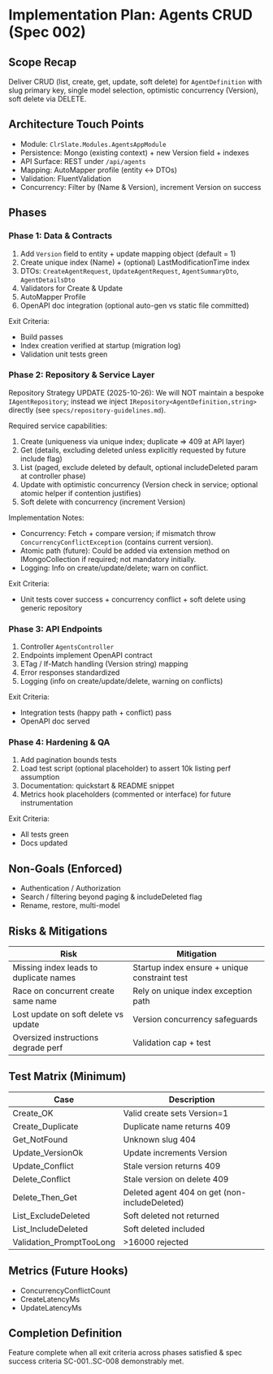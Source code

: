 # Implementation Plan: Agents CRUD (Spec 002)

## Scope Recap
Deliver CRUD (list, create, get, update, soft delete) for `AgentDefinition` with slug primary key, single model selection, optimistic concurrency (Version), soft delete via DELETE.

## Architecture Touch Points
- Module: `ClrSlate.Modules.AgentsAppModule`
- Persistence: Mongo (existing context) + new Version field + indexes
- API Surface: REST under `/api/agents`
- Mapping: AutoMapper profile (entity ↔ DTOs)
- Validation: FluentValidation
- Concurrency: Filter by (Name & Version), increment Version on success

## Phases
### Phase 1: Data & Contracts
1. Add `Version` field to entity + update mapping object (default = 1)
2. Create unique index (Name) + (optional) LastModificationTime index
3. DTOs: `CreateAgentRequest`, `UpdateAgentRequest`, `AgentSummaryDto`, `AgentDetailsDto`
4. Validators for Create & Update
5. AutoMapper Profile
6. OpenAPI doc integration (optional auto-gen vs static file committed)

Exit Criteria:
- Build passes
- Index creation verified at startup (migration log)
- Validation unit tests green

### Phase 2: Repository & Service Layer
Repository Strategy UPDATE (2025-10-26): We will NOT maintain a bespoke `IAgentRepository`; instead we inject `IRepository<AgentDefinition,string>` directly (see `specs/repository-guidelines.md`).

Required service capabilities:
1. Create (uniqueness via unique index; duplicate => 409 at API layer)
2. Get (details, excluding deleted unless explicitly requested by future include flag)
3. List (paged, exclude deleted by default, optional includeDeleted param at controller phase)
4. Update with optimistic concurrency (Version check in service; optional atomic helper if contention justifies)
5. Soft delete with concurrency (increment Version)

Implementation Notes:
- Concurrency: Fetch + compare version; if mismatch throw `ConcurrencyConflictException` (contains current version).
- Atomic path (future): Could be added via extension method on IMongoCollection if required; not mandatory initially.
- Logging: Info on create/update/delete; warn on conflict.

Exit Criteria:
- Unit tests cover success + concurrency conflict + soft delete using generic repository

### Phase 3: API Endpoints
1. Controller `AgentsController`
2. Endpoints implement OpenAPI contract
3. ETag / If-Match handling (Version string) mapping
4. Error responses standardized
5. Logging (info on create/update/delete, warning on conflicts)

Exit Criteria:
- Integration tests (happy path + conflict) pass
- OpenAPI doc served

### Phase 4: Hardening & QA
1. Add pagination bounds tests
2. Load test script (optional placeholder) to assert 10k listing perf assumption
3. Documentation: quickstart & README snippet
4. Metrics hook placeholders (commented or interface) for future instrumentation

Exit Criteria:
- All tests green
- Docs updated

## Non-Goals (Enforced)
- Authentication / Authorization
- Search / filtering beyond paging & includeDeleted flag
- Rename, restore, multi-model

## Risks & Mitigations
| Risk | Mitigation |
|------|------------|
| Missing index leads to duplicate names | Startup index ensure + unique constraint test |
| Race on concurrent create same name | Rely on unique index exception path |
| Lost update on soft delete vs update | Version concurrency safeguards |
| Oversized instructions degrade perf | Validation cap + test |

## Test Matrix (Minimum)
| Case | Description |
|------|-------------|
| Create_OK | Valid create sets Version=1 |
| Create_Duplicate | Duplicate name returns 409 |
| Get_NotFound | Unknown slug 404 |
| Update_VersionOk | Update increments Version |
| Update_Conflict | Stale version returns 409 |
| Delete_Conflict | Stale version on delete 409 |
| Delete_Then_Get | Deleted agent 404 on get (non-includeDeleted) |
| List_ExcludeDeleted | Soft deleted not returned |
| List_IncludeDeleted | Soft deleted included |
| Validation_PromptTooLong | >16000 rejected |

## Metrics (Future Hooks)
- ConcurrencyConflictCount
- CreateLatencyMs
- UpdateLatencyMs

## Completion Definition
Feature complete when all exit criteria across phases satisfied & spec success criteria SC-001..SC-008 demonstrably met.
